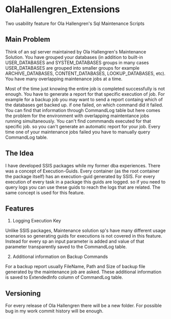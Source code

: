 # OlaHallengren_Extensions
Two usability feature for Ola Hallengren's Sql Maintenance Scripts

## Main Problem

Think of an sql server maintained by Ola Hallengren's Maintenance Solution. You have grouped your databases (in addition to built-in USER_DATABASES and SYSTEM_DATABASES groups in many cases USER_DATABASES are grouped into smaller groups for example ARCHIVE_DATABASES, CONTENT_DATABASES, LOOKUP_DATABASES, etc).  You have many overlapping maintenance jobs at a time. 

Most of the time just knowing the entire job is completed successfully is not enough. You have to generate a report for that specific execution of job. For example for a backup job you may want to send a report containg which of the databases get backed up. if one failed, on which command did it failed. You can find that information through CommandLog table but here comes the problem for the environment with overlapping maintentance jobs running simultaneously. You can't find commmands executed for that specific job. so you can't generate an automatic report for your job. Every time one of your maintenance jobs failed you have to manually query CommandLog table. 

## The Idea

I have developed SSIS packages while my former dba experiences. There was a concept of Execution-Guids. Every container (as the root container the package itself) has an execution-guid generated by SSIS. For every execution of every task in a package this guids are logged. so if you need to query logs you can use these guids to reach the logs that are related. The same concept is used for this feature. 

## Features

1. Logging Execution Key

Unlike SSIS packages, Maintenance solution sp's have many different usage scenarios so generating guids for executions is not covered in this feature. Instead for every sp an input parameter is added and value of that parameter transparently saved to the CommandLog table. 

2. Additional information on Backup Commands

For a backup report usually FileName, Path and Size of backup file generated by the maintenance job are asked. These additional information is saved to ExtendedInfo column of CommandLog table.

## Versioning

For every release of Ola Hallengren there will be a new folder. 
For possible bug in my work commit history will be enough. 
